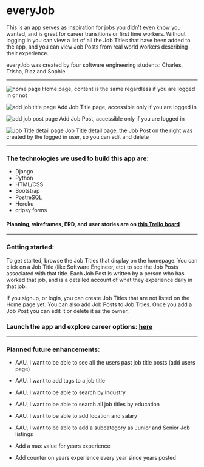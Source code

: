# everyJob

This is an app serves as inspiration for jobs you didn't even know you wanted, and is great for career transitions or first time workers. Without logging in you can view a list of all the Job Titles that have been added to the app, and you can view Job Posts from real world workers describing their experience.

everyJob was created by four software engineering students: Charles, Trisha, Riaz and Sophie

___

![home page](https://i.imgur.com/9AkxA4C.png)
Home page, content is the same regardless if you are logged in or not

![add job title page](https://i.imgur.com/iGtekWm.png)
Add Job Title page, accessible only if you are logged in

![add job post page](https://i.imgur.com/kowlV9s.png)
Add Job Post, accessible only if you are logged in

![Job Title detail page](https://i.imgur.com/7x55Mr4.png)
Job Title detail page, the Job Post on the right was created by the logged in user, so you can edit and delete

___

### The technologies we used to build this app are:
- Django
- Python
- HTML/CSS
- Bootstrap
- PostreSQL
- Heroku
- cripsy forms

#### Planning, wireframes, ERD, and user stories are on [this Trello board](https://trello.com/b/X4EKGiAM/jobs)
---
### Getting started:

To get started, browse the Job Titles that display on the homepage. You can click on a Job Title (like Software Engineer, etc) to see the Job Posts associated with that title. Each Job Post is written by a person who has worked that job, and is a detailed account of what they experience daily in that job.

If you signup, or login, you can create Job Titles that are not listed on the Home page yet. You can also add Job Posts to Job Titles. Once you add a Job Post you can edit it or delete it as the owner.

### Launch the app and explore career options: [here](https://everyjobs.herokuapp.com/)

___

### Planned future enhancements:
- AAU, I want to be able to see all the users past job title posts (add users page)

- AAU, I want to add tags to a job title

- AAU, I want to be able to search by Industry

- AAU, I want to be able to search all job titles by education

- AAU, I want to be able to add location and salary

- AAU, I want to be able to add a subcategory as Junior and Senior Job listings

- Add a max value for years experience

- Add counter on years experience every year since years posted
